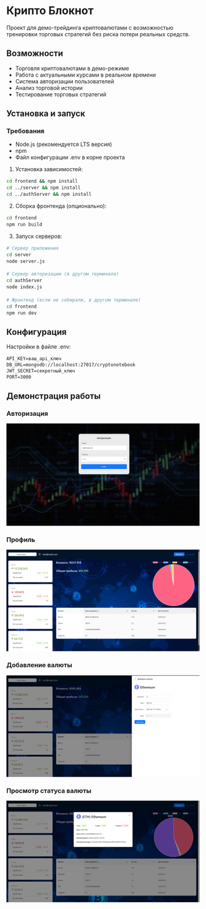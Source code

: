 # Крипто Блокнот

Проект для демо-трейдинга криптовалютами с возможностью тренировки торговых стратегий без риска потери реальных средств.

## Возможности
- Торговля криптовалютами в демо-режиме
- Работа с актуальными курсами в реальном времени
- Система авторизации пользователей
- Анализ торговой истории
- Тестирование торговых стратегий

## Установка и запуск

### Требования
- Node.js (рекомендуется LTS версия)
- npm
- Файл конфигурации .env в корне проекта

1. Установка зависимостей:
```bash
cd frontend && npm install
cd ../server && npm install
cd ../authServer && npm install
```

2. Сборка фронтенда (опционально):
```bash
cd frontend
npm run build
```

3. Запуск серверов:
```bash
# Сервер приложения
cd server
node server.js

# Сервер авторизации (в другом терминале)
cd authServer
node index.js

# Фронтенд (если не собирали, в другом терминале)
cd frontend
npm run dev
```

## Конфигурация
Настройки в файле .env:
```
API_KEY=ваш_api_ключ
DB_URL=mongodb://localhost:27017/cryptonotebook
JWT_SECRET=секретный_ключ
PORT=3000
```

## Демонстрация работы

### Авторизация
![Авторизация](screenshots/1%20Авторизация.png)

### Профиль
![Профиль](screenshots/2%20Профиль.png)

### Добавление валюты
![Добавление валюты](screenshots/3%20Добавление%20валюты.png)

### Просмотр статуса валюты
![Просмотр статуса валюты](screenshots/4%20Просмотр%20статуса%20валюты.png)
